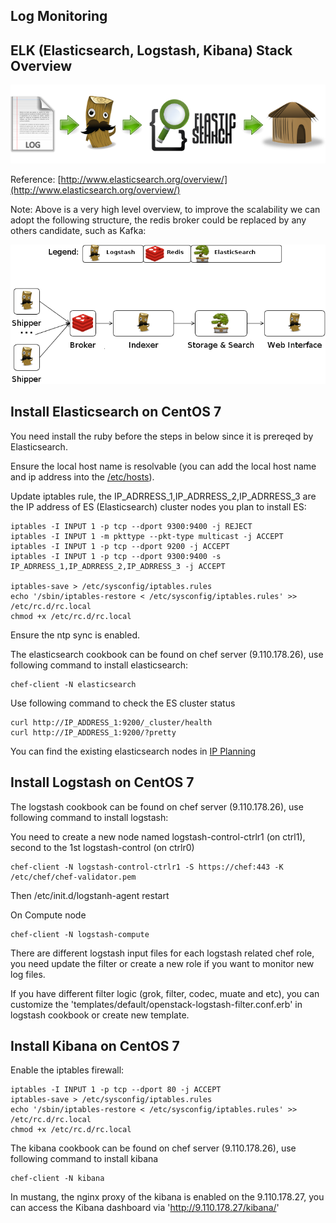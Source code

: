 ## Log Monitoring

## ELK (Elasticsearch, Logstash, Kibana) Stack Overview
![ELK Overview](/images/20141202_file_logstash_es_kibana.png)

Reference: [http://www.elasticsearch.org/overview/](http://www.elasticsearch.org/overview/)

Note: Above is a very high level overview, to improve the scalability we can adopt the following structure, the redis broker could be replaced by any others candidate, such as Kafka:

![Centralized ELK Overview](/images/20141202_advanced_elk.png)

## Install Elasticsearch on CentOS 7
You need install the ruby before the steps in below since it is prereqed by Elasticsearch.

Ensure the local host name is resolvable (you can add the local host name and ip address into the [/etc/hosts](/samples/hosts/hosts)).

Update iptables rule, the IP_ADRRESS_1,IP_ADRRESS_2,IP_ADRRESS_3 are the IP address of ES (Elasticsearch) cluster nodes you plan to install ES:

	iptables -I INPUT 1 -p tcp --dport 9300:9400 -j REJECT
	iptables -I INPUT 1 -m pkttype --pkt-type multicast -j ACCEPT
	iptables -I INPUT 1 -p tcp --dport 9200 -j ACCEPT
	iptables -I INPUT 1 -p tcp --dport 9300:9400 -s IP_ADRRESS_1,IP_ADRRESS_2,IP_ADRRESS_3 -j ACCEPT

	iptables-save > /etc/sysconfig/iptables.rules    
	echo '/sbin/iptables-restore < /etc/sysconfig/iptables.rules' >> /etc/rc.d/rc.local    
	chmod +x /etc/rc.d/rc.local    

Ensure the ntp sync is enabled.

The elasticsearch cookbook can be found on chef server (9.110.178.26), use following command to install elasticsearch:

	chef-client -N elasticsearch

Use following command to check the ES cluster status

	curl http://IP_ADDRESS_1:9200/_cluster/health    
	curl http://IP_ADDRESS_1:9200/?pretty

You can find the existing elasticsearch nodes in [IP Planning](IPPlanning.markdown)

## Install Logstash on CentOS 7
The logstash cookbook can be found on chef server (9.110.178.26), use following command to install logstash:

You need to create a new node named logstash-control-ctrlr1 (on ctrl1), second to the 1st logstash-control (on ctrlr0)

	chef-client -N logstash-control-ctrlr1 -S https://chef:443 -K /etc/chef/chef-validator.pem

Then 
	/etc/init.d/logstanh-agent restart

On Compute node

	chef-client -N logstash-compute

There are different logstash input files for each logstash related chef role, you need update the filter or create a new role if you want to monitor new log files.

If you have different filter logic (grok, filter, codec, muate and etc), you can customize the 'templates/default/openstack-logstash-filter.conf.erb' in logstash cookbook or create new template.


## Install Kibana on CentOS 7

Enable the iptables firewall:    

	iptables -I INPUT 1 -p tcp --dport 80 -j ACCEPT    
	iptables-save > /etc/sysconfig/iptables.rules    
	echo '/sbin/iptables-restore < /etc/sysconfig/iptables.rules' >> /etc/rc.d/rc.local    
	chmod +x /etc/rc.d/rc.local    

The kibana cookbook can be found on chef server (9.110.178.26), use following command to install kibana

	chef-client -N kibana

In mustang, the nginx proxy of the kibana is enabled on the 9.110.178.27, you can access the Kibana dashboard via 'http://9.110.178.27/kibana/'
